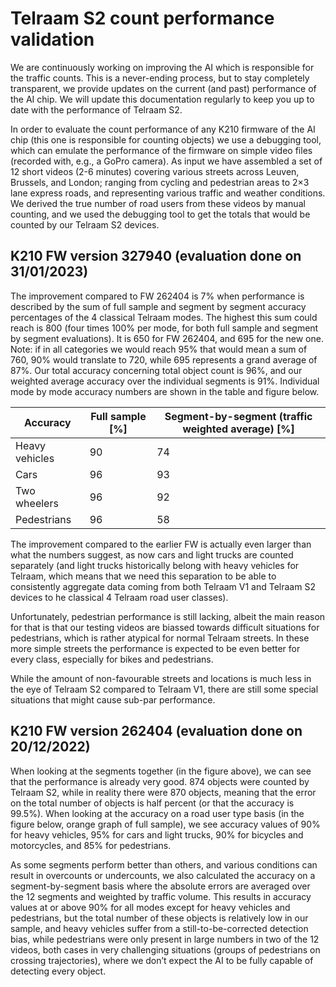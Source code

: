 # Telraam S2 count performance validation

We are continuously working on improving the AI which is responsible for the traffic counts. This is a never-ending process, but to stay completely transparent, we provide updates on the current (and past) performance of the AI chip. We will update this documentation regularly to keep you up to date with the performance of Telraam S2.

In order to evaluate the count performance of any K210 firmware of the AI chip (this one is responsible for counting objects) we use a debugging tool, which can emulate the performance of the firmware on simple video files (recorded with, e.g., a GoPro camera). As input we have assembled a set of 12 short videos (2-6 minutes) covering various streets across Leuven, Brussels, and London; ranging from cycling and pedestrian areas to 2×3 lane express roads, and representing various traffic and weather conditions. We derived the true number of road users from these videos by manual counting, and we used the debugging tool to get the totals that would be counted by our Telraam S2 devices.

## K210 FW version 327940 (evaluation done on 31/01/2023)

The improvement compared to FW 262404 is 7% when performance is described by the sum of full sample and segment by segment accuracy percentages of the 4 classical Telraam modes. The highest this sum could reach is 800 (four times 100% per mode, for both full sample and segment by segment evaluations). It is 650 for FW 262404, and 695 for the new one. Note: if in all categories we would reach 95% that would mean a sum of 760, 90% would translate to 720, while 695 represents a grand average of 87%. Our total accuracy concerning total object count is 96%, and our weighted average accuracy over the individual segments is 91%. Individual mode by mode accuracy numbers are shown in the table and figure below.

| Accuracy       | Full sample [%] | Segment-by-segment (traffic weighted average) [%] |
|----------------|-----------------|---------------------------------------------------|
| Heavy vehicles |              90 |                                                74 |
| Cars           |              96 |                                                93 |
| Two wheelers   |              96 |                                                92 |
| Pedestrians    |              96 |                                                58 |

The improvement compared to the earlier FW is actually even larger than what the numbers suggest, as now cars and light trucks are counted separately (and light trucks historically belong with heavy vehicles for Telraam, which means that we need this separation to be able to consistently aggregate data coming from both Telraam V1 and Telraam S2 devices to he classical 4 Telraam road user classes).

Unfortunately, pedestrian performance is still lacking, albeit the main reason for that is that our testing videos are biassed towards difficult situations for pedestrians, which is rather atypical for normal Telraam streets. In these more simple streets the performance is expected to be even better for every class, especially for bikes and pedestrians.

While the amount of non-favourable streets and locations is much less in the eye of Telraam S2 compared to Telraam V1, there are still some special situations that might cause sub-par performance. 

## K210 FW version 262404 (evaluation done on 20/12/2022)

When looking at the segments together (in the figure above), we can see that the performance is already very good. 874 objects were counted by Telraam S2, while in reality there were 870 objects, meaning that the error on the total number of objects is half percent (or that the accuracy is 99.5%). When looking at the accuracy on a road user type basis (in the figure below, orange graph of full sample), we see accuracy values of 90% for heavy vehicles, 95% for cars and light trucks, 90% for bicycles and motorcycles, and 85% for pedestrians.

As some segments perform better than others, and various conditions can result in overcounts or undercounts, we also calculated the accuracy on a segment-by-segment basis where the absolute errors are averaged over the 12 segments and weighted by traffic volume. This results in accuracy values at or above 90% for all modes except for heavy vehicles and pedestrians, but the total number of these objects is relatively low in our sample, and heavy vehicles suffer from a still-to-be-corrected detection bias, while pedestrians were only present in large numbers in two of the 12 videos, both cases in very challenging situations (groups of pedestrians on crossing trajectories), where we don’t expect the AI to be fully capable of detecting every object.
